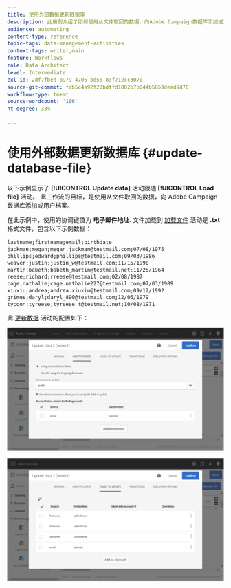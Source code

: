 ```yaml
---
title: 使用外部数据更新数据库
description: 此用例介绍了如何使用从文件取回的数据，向Adobe Campaign数据库添加或更新用户档案。
audience: automating
content-type: reference
topic-tags: data-management-activities
context-tags: writer,main
feature: Workflows
role: Data Architect
level: Intermediate
exl-id: 2df7fbed-b979-4706-bd56-83f712cc3070
source-git-commit: fcb5c4a92f23bdffd1082b7b044b5859dead9d70
workflow-type: tm+mt
source-wordcount: '106'
ht-degree: 33%

---
```


# 使用外部数据更新数据库 {#update-database-file}

以下示例显示了 **[!UICONTROL Update data]** 活动跟随 **[!UICONTROL Load file]** 活动。 此工作流的目标，是使用从文件取回的数据，向 Adobe Campaign 数据库添加或用户档案。

在此示例中，使用的协调键值为 **电子邮件地址**. 文件加载到 [加载文件](../../automating/using/load-file.md) 活动是 **.txt** 格式文件，包含以下示例数据：

```
lastname;firstname;email;birthdate
jackman;megan;megan.jackman@testmail.com;07/08/1975
phillips;edward;phillips@testmail.com;09/03/1986
weaver;justin;justin_w@testmail.com;11/15/1990
martin;babeth;babeth_martin@testmail.net;11/25/1964
reese;richard;rreese@testmail.com;02/08/1987
cage;nathalie;cage.nathalie227@testmail.com;07/03/1989
xiuxiu;andrea;andrea.xiuxiu@testmail.com;09/12/1992
grimes;daryl;daryl_890@testmail.com;12/06/1979
tycoon;tyreese;tyreese_t@testmail.net;10/08/1971
```

此 [更新数据](../../automating/using/update-data.md) 活动的配置如下：

![](assets/deduplication_example2_writer1.png)

![](assets/deduplication_example2_writer2.png)
